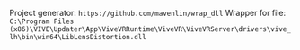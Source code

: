 Project generator: `https://github.com/mavenlin/wrap_dll`
Wrapper for file: `C:\Program Files (x86)\VIVE\Updater\App\ViveVRRuntime\ViveVR\ViveVRServer\drivers\vive_lh\bin\win64\LibLensDistortion.dll`